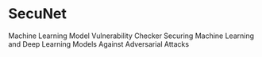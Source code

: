 # SecuNet
Machine Learning Model Vulnerability Checker
Securing Machine Learning and Deep Learning Models Against Adversarial Attacks
